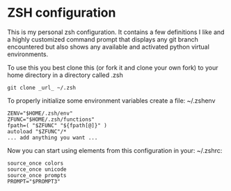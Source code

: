 # ZSH configuration
This is my personal zsh configuration. It contains a few definitions I like and a highly customized command prompt that displays any git branch encountered but also shows any available and activated python virtual environments.

To use this you best clone this (or fork it and clone your own fork) to your home directory in a directory called .zsh
```
git clone _url_ ~/.zsh
```

To properly initialize some environment variables create a file: ~/.zshenv
```
ZENV="$HOME/.zsh/env"
ZFUNC="$HOME/.zsh/functions"
fpath=( "$ZFUNC" "${fpath[@]}" )
autoload "$ZFUNC"/*
... add anything you want ...
```

Now you can start using elements from this configuration in your:  ~/.zshrc:
```
source_once colors
source_once unicode
source_once prompts
PROMPT="$PROMPT3"
```


